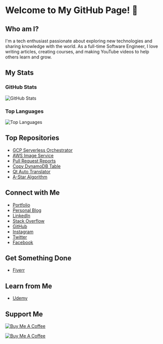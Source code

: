 # Welcome to My GitHub Page! 👋

## Who am I?
I'm a tech enthusiast passionate about exploring new technologies and sharing knowledge with the world. As a full-time Software Engineer, I love writing articles, creating courses, and making YouTube videos to help others learn and grow.

## My Stats
### GitHub Stats
![GitHub Stats](https://github-readme-stats.vercel.app/api?username=<your-username>&show_icons=true&theme=dark)

### Top Languages
![Top Languages](https://github-readme-stats.vercel.app/api/top-langs/?username=<your-username>&layout=compact&theme=dark)

## Top Repositories
- [GCP Serverless Orchestrator](https://github.com/<your-username>/gcp-serverless-orchestrator)
- [AWS Image Service](https://github.com/<your-username>/aws-image-service)
- [Pull Request Reports](https://github.com/<your-username>/pull-request-reports)
- [Copy DynamoDB Table](https://github.com/<your-username>/copy-dynamodb-table)
- [Qt Auto Translator](https://github.com/<your-username>/qt-auto-translator)
- [A-Star Algorithm](https://github.com/<your-username>/a-star-algorithm)

## Connect with Me
- [Portfolio](https://your-portfolio.com)
- [Personal Blog](https://your-blog.com)
- [LinkedIn](https://linkedin.com/in/your-profile)
- [Stack Overflow](https://stackoverflow.com/users/your-profile)
- [GitHub](https://github.com/your-username)
- [Instagram](https://instagram.com/your-profile)
- [Twitter](https://twitter.com/your-profile)
- [Facebook](https://facebook.com/your-profile)

## Get Something Done
- [Fiverr](https://fiverr.com/your-profile)

## Learn from Me
- [Udemy](https://udemy.com/your-profile)

## Support Me
[![Buy Me A Coffee](https://img.shields.io/badge/Buy%20Me%20A%20Coffee-Donate-yellow)](https://buymeacoffee.com/your-profile)

[![Buy Me A Coffee](https://img.shields.io/badge/Buy%20Me%20A%20Coffee-Donate-yellow)](https://buymeacoffee.com/your-profile)

